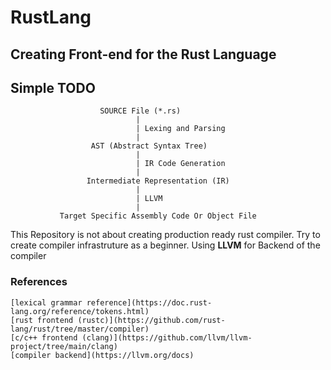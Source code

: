 # RustLang

## Creating Front-end for the Rust Language

## Simple TODO  
```
                    SOURCE File (*.rs)
                            |
                            | Lexing and Parsing
                            |
                  AST (Abstract Syntax Tree)
                            |
                            | IR Code Generation
                            |
                 Intermediate Representation (IR)
                            |
                            | LLVM
                            |
           Target Specific Assembly Code Or Object File 
```

This Repository is not about creating production ready rust compiler.
Try to create compiler infrastruture as a beginner.
Using **LLVM** for Backend of the compiler 

### References
    [lexical grammar reference](https://doc.rust-lang.org/reference/tokens.html)
    [rust frontend (rustc)](https://github.com/rust-lang/rust/tree/master/compiler)
    [c/c++ frontend (clang)](https://github.com/llvm/llvm-project/tree/main/clang)
    [compiler backend](https://llvm.org/docs)
